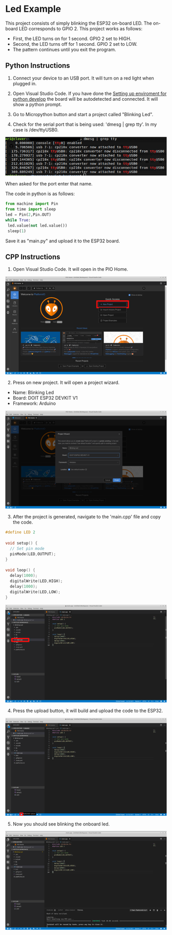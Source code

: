 
# Led Example
This project consists of simply blinking the ESP32 on-board LED. The on-board LED corresponds to GPIO 2. 
This project works as follows: 
- First, the LED turns on for 1 second. GPIO 2 set to HIGH.
- Second, the LED turns off for 1 second. GPIO 2 set to LOW.
- The pattern continues until you exit the program.

## Python Instructions

1. Connect your device to an USB port. It will turn on a red light when plugged in.

2. Open Visual Studio Code. If you have done the [Setting up enviroment for python develop](https://github.com/juanpablopizarro/iot-bootcamp/blob/develop/setting_up_enviroment/Python/README.md) the board will be autodetected and connected. It will show a python prompt.

3. Go to Micropython button and start a project called "Blinking Led".

4. Check for the serial port that is being used: 'dmesg | grep tty'. In my case is /dev/ttyUSB0.

![Ports](https://github.com/juanpablopizarro/iot-bootcamp/blob/develop/images/Ports.png)

When asked for the port enter that name.

The code in python is as follows:
```python
from machine import Pin
from time import sleep
led = Pin(2,Pin.OUT)
while True:
 led.value(not led.value())
 sleep(1)
```
Save it as "main.py" and upload it to the ESP32 board.

## CPP Instructions

1. Open Visual Studio Code. It will open in the PIO Home.

![LED_EXAMPLE_1](https://github.com/juanpablopizarro/iot-bootcamp/blob/develop/images/LED_Example_1.png)

2. Press on new project. It will open a project wizard.

- Name: Blinking Led
- Board: DOIT ESP32 DEVKIT V1
- Framework: Arduino

![LED_EXAMPLE_2](https://github.com/juanpablopizarro/iot-bootcamp/blob/develop/images/LED_Example_2.png)

3. After the project is generated, navigate to the 'main.cpp' file and copy the code.

```cpp
#define LED 2
 
void setup() {
  // Set pin mode
  pinMode(LED,OUTPUT);
}
 
void loop() {
  delay(1000);
  digitalWrite(LED,HIGH);
  delay(1000);
  digitalWrite(LED,LOW);
}
```

![LED_EXAMPLE_3](https://github.com/juanpablopizarro/iot-bootcamp/blob/develop/images/LED_Example_3.png)

4. Press the upload button, it will build and upload the code to the ESP32.

![LED_EXAMPLE_4](https://github.com/juanpablopizarro/iot-bootcamp/blob/develop/images/LED_Example_4.png)

5. Now you should see blinking the onboard led.

![LED_EXAMPLE_5](https://github.com/juanpablopizarro/iot-bootcamp/blob/develop/images/LED_Example_5.png)
